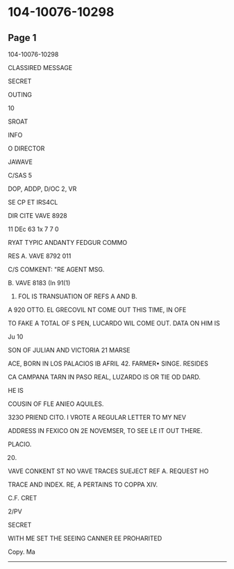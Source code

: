 # 104-10076-10298

## Page 1

104-10076-10298

CLASSIRED MESSAGE

SECRET

OUTING

10

SROAT

INFO

O DIRECTOR

JAWAVE

C/SAS 5

DOP, ADDP, D/OC 2, VR

SE CP ET IRS4CL

DIR CITE VAVE 8928

11 DEc 63 1x 7 7 0

RYAT TYPIC ANDANTY FEDGUR COMMO

RES A. VAVE 8792 011

C/S COMKENT: "RE AGENT MSG.

B. VAVE 8183 (In 91(1)

1. FOL IS TRANSUATION OF REFS A AND B.

A 920 OTTO. EL GRECOVIL NT COME OUT THIS TIME, IN OFE

TO FAKE A TOTAL OF S PEN, LUCARDO WIL COME OUT. DATA ON HIM IS

Ju 10

SON OF JULIAN AND VICTORIA 21 MARSE

ACE, BORN IN LOS PALACIOS IB AFRIL 42. FARMER• SINGE. RESIDES

CA CAMPANA TARN IN PASO REAL, LUZARDO IS OR TIE OD DARD.

HE IS

COUSIN OF FLE ANIEO AQUILES.

323O PRIEND CITO. I VROTE A REGULAR LETTER TO MY NEV

ADDRESS IN FEXICO ON 2E NOVEMSER, TO SEE LE IT OUT THERE.

PLACIO.

20.

VAVE CONKENT ST NO VAVE TRACES SUEJECT REF A. REQUEST HO

TRACE AND INDEX. RE, A PERTAINS TO COPPA XIV.

C.F. CRET

2/PV

SECRET

WITH ME SET THE SEEING CANNER EE PROHARITED

Copy. Ma

---

